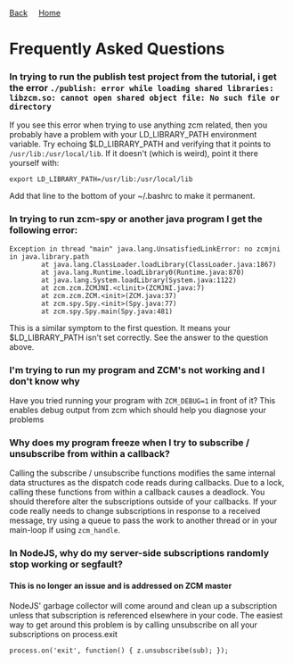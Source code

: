 <a style="margin-right: 1rem;" href="javascript:history.go(-1)">Back</a>
[Home](../README.md)
# Frequently Asked Questions


### In trying to run the publish test project from the tutorial, i get the error `./publish: error while loading shared libraries: libzcm.so: cannot open shared object file: No such file or directory`

If you see this error when trying to use anything zcm related, then you probably have a problem with your LD\_LIBRARY\_PATH environment variable. Try echoing $LD\_LIBRARY\_PATH and verifying that it points to `/usr/lib:/usr/local/lib`. If it doesn't (which is weird), point it there yourself with:

    export LD_LIBRARY_PATH=/usr/lib:/usr/local/lib

Add that line to the bottom of your ~/.bashrc to make it permanent.


### In trying to run zcm-spy or another java program I get the following error:

    Exception in thread "main" java.lang.UnsatisfiedLinkError: no zcmjni in java.library.path
            at java.lang.ClassLoader.loadLibrary(ClassLoader.java:1867)
            at java.lang.Runtime.loadLibrary0(Runtime.java:870)
            at java.lang.System.loadLibrary(System.java:1122)
            at zcm.zcm.ZCMJNI.<clinit>(ZCMJNI.java:7)
            at zcm.zcm.ZCM.<init>(ZCM.java:37)
            at zcm.spy.Spy.<init>(Spy.java:77)
            at zcm.spy.Spy.main(Spy.java:481)

This is a similar symptom to the first question. It means your $LD\_LIBRARY\_PATH isn't set correctly. See the answer to the question above.



### I'm trying to run my program and ZCM's not working and I don't know why

Have you tried running your program with `ZCM_DEBUG=1` in front of it? This enables debug output from zcm which should help you diagnose your problems



### Why does my program freeze when I try to subscribe / unsubscribe from within a callback?

Calling the subscribe / unsubscribe functions modifies the same internal data structures as
the dispatch code reads during callbacks. Due to a lock, calling these functions from within a
callback causes a deadlock. You should therefore alter the subscriptions outside of your callbacks.
If your code really needs to change subscriptions in response to a received message, try using a queue
to pass the work to another thread or in your main-loop if using `zcm_handle`.



### In NodeJS, why do my server-side subscriptions randomly stop working or segfault?
#### **This is no longer an issue and is addressed on ZCM master**

NodeJS' garbage collector will come around and clean up a subscription unless
that subscription is referenced elsewhere in your code. The easiest way to get
around this problem is by calling unsubscribe on all your subscriptions on process.exit

    process.on('exit', function() { z.unsubscribe(sub); });

